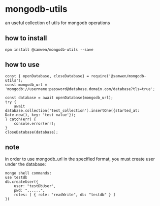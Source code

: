 # mongodb-utils

an useful collection of utils for mongodb operations

## how to install

    npm install @samwen/mongodb-utils --save

## how to use

    const { openDatabase, closeDatabase} = require('@samwen/mongodb-utils');
    const mongodb_url = 'mongodb://username:password@database.domain.com/database?tls=true';
    
    const database = await openDatabase(mongodb_url);
    try {
        await database.collection('test_collection').insertOne({started_at: Date.now(), key: 'test value'});
    } catch(err) {
        console.error(err);
    }
    closeDatabase(database);

## note

in order to use mongodb_url in the specified format, you must create user under the database:

    mongo shell commands:
    use testdb
    db.createUser({
        user: "testDbUser",
        pwd: "......",
        roles: [ { role: "readWrite", db: "testdb" } ]
    })
